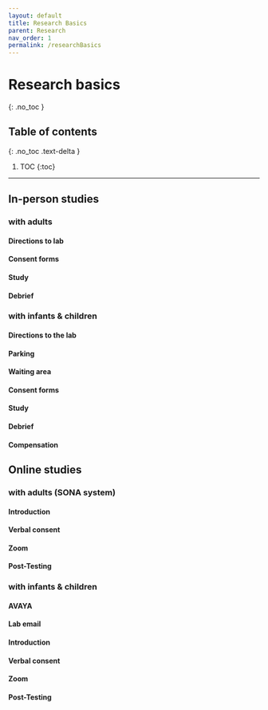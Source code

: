 ```yaml
---
layout: default
title: Research Basics
parent: Research
nav_order: 1
permalink: /researchBasics
---
```


# Research basics
{: .no_toc }

## Table of contents
{: .no_toc .text-delta }

1. TOC
{:toc}

---

## In-person studies
### with adults
#### Directions to lab
#### Consent forms
#### Study
#### Debrief
### with infants & children
#### Directions to the lab
#### Parking
#### Waiting area
#### Consent forms
#### Study
#### Debrief
#### Compensation


## Online studies
### with adults (SONA system)
#### Introduction 
#### Verbal consent
#### Zoom
#### Post-Testing
### with infants & children
#### AVAYA
#### Lab email
#### Introduction 
#### Verbal consent
#### Zoom
#### Post-Testing

